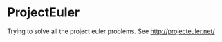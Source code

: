ProjectEuler
============

Trying to solve all the project euler problems.  See http://projecteuler.net/